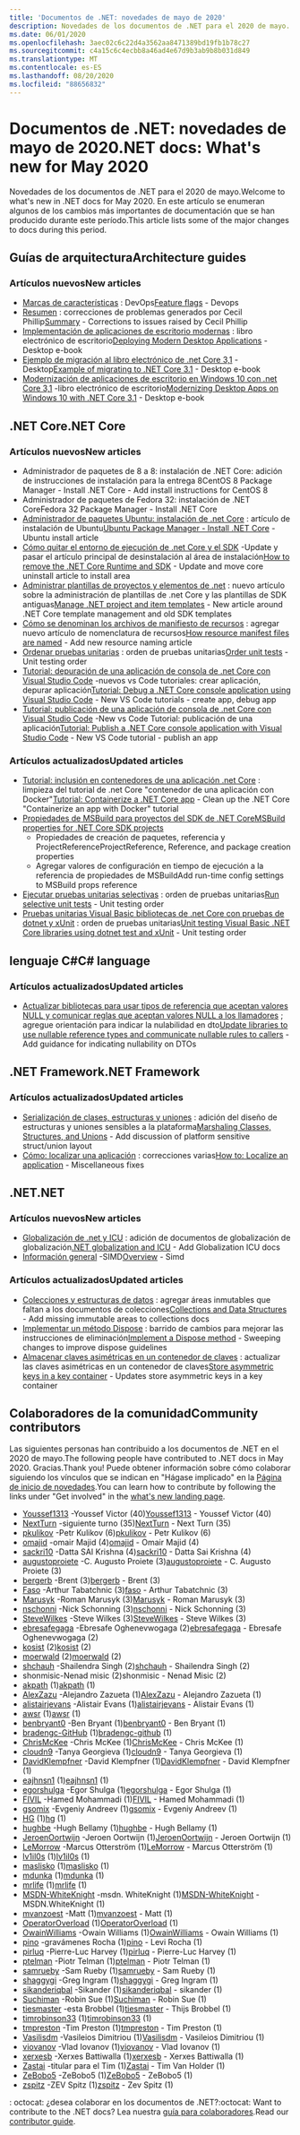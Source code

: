```yaml
---
title: 'Documentos de .NET: novedades de mayo de 2020'
description: Novedades de los documentos de .NET para el 2020 de mayo.
ms.date: 06/01/2020
ms.openlocfilehash: 3aec02c6c22d4a3562aa8471389bd19fb1b78c27
ms.sourcegitcommit: c4a15c6c4ecbb8a46ad4e67d9b3ab9b8b031d849
ms.translationtype: MT
ms.contentlocale: es-ES
ms.lasthandoff: 08/20/2020
ms.locfileid: "88656832"
---
```

# <a name="net-docs-whats-new-for-may-2020"></a><span data-ttu-id="bfc70-103">Documentos de .NET: novedades de mayo de 2020</span><span class="sxs-lookup"><span data-stu-id="bfc70-103">.NET docs: What's new for May 2020</span></span>

<span data-ttu-id="bfc70-104">Novedades de los documentos de .NET para el 2020 de mayo.</span><span class="sxs-lookup"><span data-stu-id="bfc70-104">Welcome to what's new in .NET docs for May 2020.</span></span> <span data-ttu-id="bfc70-105">En este artículo se enumeran algunos de los cambios más importantes de documentación que se han producido durante este período.</span><span class="sxs-lookup"><span data-stu-id="bfc70-105">This article lists some of the major changes to docs during this period.</span></span>

## <a name="architecture-guides"></a><span data-ttu-id="bfc70-106">Guías de arquitectura</span><span class="sxs-lookup"><span data-stu-id="bfc70-106">Architecture guides</span></span>

### <a name="new-articles"></a><span data-ttu-id="bfc70-107">Artículos nuevos</span><span class="sxs-lookup"><span data-stu-id="bfc70-107">New articles</span></span>

- <span data-ttu-id="bfc70-108">[Marcas de características](../architecture/cloud-native/feature-flags.md) : DevOps</span><span class="sxs-lookup"><span data-stu-id="bfc70-108">[Feature flags](../architecture/cloud-native/feature-flags.md) - Devops</span></span>
- <span data-ttu-id="bfc70-109">[Resumen](../architecture/cloud-native/summary.md) : correcciones de problemas generados por Cecil Phillip</span><span class="sxs-lookup"><span data-stu-id="bfc70-109">[Summary](../architecture/cloud-native/summary.md) - Corrections to issues raised by Cecil Phillip</span></span>
- <span data-ttu-id="bfc70-110">[Implementación de aplicaciones de escritorio modernas](../architecture/modernize-desktop/deploy-modern-applications.md) : libro electrónico de escritorio</span><span class="sxs-lookup"><span data-stu-id="bfc70-110">[Deploying Modern Desktop Applications](../architecture/modernize-desktop/deploy-modern-applications.md) - Desktop e-book</span></span>
- <span data-ttu-id="bfc70-111">[Ejemplo de migración al libro electrónico de .net Core 3,1](../architecture/modernize-desktop/example-migration-core.md) -Desktop</span><span class="sxs-lookup"><span data-stu-id="bfc70-111">[Example of migrating to .NET Core 3.1](../architecture/modernize-desktop/example-migration-core.md) - Desktop e-book</span></span>
- <span data-ttu-id="bfc70-112">[Modernización de aplicaciones de escritorio en Windows 10 con .net Core 3,1](../architecture/modernize-desktop/index.md) -libro electrónico de escritorio</span><span class="sxs-lookup"><span data-stu-id="bfc70-112">[Modernizing Desktop Apps on Windows 10 with .NET Core 3.1](../architecture/modernize-desktop/index.md) - Desktop e-book</span></span>

## <a name="net-core"></a><span data-ttu-id="bfc70-113">.NET Core</span><span class="sxs-lookup"><span data-stu-id="bfc70-113">.NET Core</span></span>

### <a name="new-articles"></a><span data-ttu-id="bfc70-114">Artículos nuevos</span><span class="sxs-lookup"><span data-stu-id="bfc70-114">New articles</span></span>

- <span data-ttu-id="bfc70-115">Administrador de paquetes de 8 a 8: instalación de .NET Core: adición de instrucciones de instalación para la entrega 8</span><span class="sxs-lookup"><span data-stu-id="bfc70-115">CentOS 8 Package Manager - Install .NET Core - Add install instructions for CentOS 8</span></span>
- <span data-ttu-id="bfc70-116">Administrador de paquetes de Fedora 32: instalación de .NET Core</span><span class="sxs-lookup"><span data-stu-id="bfc70-116">Fedora 32 Package Manager - Install .NET Core</span></span>
- <span data-ttu-id="bfc70-117">[Administrador de paquetes Ubuntu: instalación de .net Core](../core/install/linux-ubuntu.md) : artículo de instalación de Ubuntu</span><span class="sxs-lookup"><span data-stu-id="bfc70-117">[Ubuntu Package Manager - Install .NET Core](../core/install/linux-ubuntu.md) - Ubuntu install article</span></span>
- <span data-ttu-id="bfc70-118">[Cómo quitar el entorno de ejecución de .net Core y el SDK](../core/install/remove-runtime-sdk-versions.md) -Update y pasar el artículo principal de desinstalación al área de instalación</span><span class="sxs-lookup"><span data-stu-id="bfc70-118">[How to remove the .NET Core Runtime and SDK](../core/install/remove-runtime-sdk-versions.md) - Update and move core uninstall article to install area</span></span>
- <span data-ttu-id="bfc70-119">[Administrar plantillas de proyectos y elementos de .net](../core/install/templates.md) : nuevo artículo sobre la administración de plantillas de .net Core y las plantillas de SDK antiguas</span><span class="sxs-lookup"><span data-stu-id="bfc70-119">[Manage .NET project and item templates](../core/install/templates.md) - New article around .NET Core template management and old SDK templates</span></span>
- <span data-ttu-id="bfc70-120">[Cómo se denominan los archivos de manifiesto de recursos](../core/resources/manifest-file-names.md) : agregar nuevo artículo de nomenclatura de recursos</span><span class="sxs-lookup"><span data-stu-id="bfc70-120">[How resource manifest files are named](../core/resources/manifest-file-names.md) - Add new resource naming article</span></span>
- <span data-ttu-id="bfc70-121">[Ordenar pruebas unitarias](../core/testing/order-unit-tests.md) : orden de pruebas unitarias</span><span class="sxs-lookup"><span data-stu-id="bfc70-121">[Order unit tests](../core/testing/order-unit-tests.md) - Unit testing order</span></span>
- <span data-ttu-id="bfc70-122">[Tutorial: depuración de una aplicación de consola de .net Core con Visual Studio Code](../core/tutorials/debugging-with-visual-studio-code.md) -nuevos vs Code tutoriales: crear aplicación, depurar aplicación</span><span class="sxs-lookup"><span data-stu-id="bfc70-122">[Tutorial: Debug a .NET Core console application using Visual Studio Code](../core/tutorials/debugging-with-visual-studio-code.md) - New VS Code tutorials - create app, debug app</span></span>
- <span data-ttu-id="bfc70-123">[Tutorial: publicación de una aplicación de consola de .net Core con Visual Studio Code](../core/tutorials/publishing-with-visual-studio-code.md) -New vs Code Tutorial: publicación de una aplicación</span><span class="sxs-lookup"><span data-stu-id="bfc70-123">[Tutorial: Publish a .NET Core console application with Visual Studio Code](../core/tutorials/publishing-with-visual-studio-code.md) - New VS Code tutorial - publish an app</span></span>

### <a name="updated-articles"></a><span data-ttu-id="bfc70-124">Artículos actualizados</span><span class="sxs-lookup"><span data-stu-id="bfc70-124">Updated articles</span></span>

- <span data-ttu-id="bfc70-125">[Tutorial: inclusión en contenedores de una aplicación .net Core](../core/docker/build-container.md) : limpieza del tutorial de .net Core "contenedor de una aplicación con Docker"</span><span class="sxs-lookup"><span data-stu-id="bfc70-125">[Tutorial: Containerize a .NET Core app](../core/docker/build-container.md) - Clean up the .NET Core "Containerize an app with Docker" tutorial</span></span>
- [<span data-ttu-id="bfc70-126">Propiedades de MSBuild para proyectos del SDK de .NET Core</span><span class="sxs-lookup"><span data-stu-id="bfc70-126">MSBuild properties for .NET Core SDK projects</span></span>](../core/project-sdk/msbuild-props.md)
  - <span data-ttu-id="bfc70-127">Propiedades de creación de paquetes, referencia y ProjectReference</span><span class="sxs-lookup"><span data-stu-id="bfc70-127">ProjectReference, Reference, and package creation properties</span></span>
  - <span data-ttu-id="bfc70-128">Agregar valores de configuración en tiempo de ejecución a la referencia de propiedades de MSBuild</span><span class="sxs-lookup"><span data-stu-id="bfc70-128">Add run-time config settings to MSBuild props reference</span></span>
- <span data-ttu-id="bfc70-129">[Ejecutar pruebas unitarias selectivas](../core/testing/selective-unit-tests.md) : orden de pruebas unitarias</span><span class="sxs-lookup"><span data-stu-id="bfc70-129">[Run selective unit tests](../core/testing/selective-unit-tests.md) - Unit testing order</span></span>
- <span data-ttu-id="bfc70-130">[Pruebas unitarias Visual Basic bibliotecas de .net Core con pruebas de dotnet y xUnit](../core/testing/unit-testing-visual-basic-with-dotnet-test.md) : orden de pruebas unitarias</span><span class="sxs-lookup"><span data-stu-id="bfc70-130">[Unit testing Visual Basic .NET Core libraries using dotnet test and xUnit](../core/testing/unit-testing-visual-basic-with-dotnet-test.md) - Unit testing order</span></span>

## <a name="c-language"></a><span data-ttu-id="bfc70-131">lenguaje C#</span><span class="sxs-lookup"><span data-stu-id="bfc70-131">C# language</span></span>

### <a name="updated-articles"></a><span data-ttu-id="bfc70-132">Artículos actualizados</span><span class="sxs-lookup"><span data-stu-id="bfc70-132">Updated articles</span></span>

- <span data-ttu-id="bfc70-133">[Actualizar bibliotecas para usar tipos de referencia que aceptan valores NULL y comunicar reglas que aceptan valores NULL a los llamadores](../csharp/nullable-migration-strategies.md) ; agregue orientación para indicar la nulabilidad en dto</span><span class="sxs-lookup"><span data-stu-id="bfc70-133">[Update libraries to use nullable reference types and communicate nullable rules to callers](../csharp/nullable-migration-strategies.md) - Add guidance for indicating nullability on DTOs</span></span>

## <a name="net-framework"></a><span data-ttu-id="bfc70-134">.NET Framework</span><span class="sxs-lookup"><span data-stu-id="bfc70-134">.NET Framework</span></span>

### <a name="updated-articles"></a><span data-ttu-id="bfc70-135">Artículos actualizados</span><span class="sxs-lookup"><span data-stu-id="bfc70-135">Updated articles</span></span>

- <span data-ttu-id="bfc70-136">[Serialización de clases, estructuras y uniones](../framework/interop/marshaling-classes-structures-and-unions.md) : adición del diseño de estructuras y uniones sensibles a la plataforma</span><span class="sxs-lookup"><span data-stu-id="bfc70-136">[Marshaling Classes, Structures, and Unions](../framework/interop/marshaling-classes-structures-and-unions.md) - Add discussion of platform sensitive struct/union layout</span></span>
- <span data-ttu-id="bfc70-137">[Cómo: localizar una aplicación](../framework/wpf/advanced/how-to-localize-an-application.md) : correcciones varias</span><span class="sxs-lookup"><span data-stu-id="bfc70-137">[How to: Localize an application](../framework/wpf/advanced/how-to-localize-an-application.md) - Miscellaneous fixes</span></span>

## <a name="net"></a><span data-ttu-id="bfc70-138">.NET</span><span class="sxs-lookup"><span data-stu-id="bfc70-138">.NET</span></span>

### <a name="new-articles"></a><span data-ttu-id="bfc70-139">Artículos nuevos</span><span class="sxs-lookup"><span data-stu-id="bfc70-139">New articles</span></span>

- <span data-ttu-id="bfc70-140">[Globalización de .net y ICU](../standard/globalization-localization/globalization-icu.md) : adición de documentos de globalización de globalización</span><span class="sxs-lookup"><span data-stu-id="bfc70-140">[.NET globalization and ICU](../standard/globalization-localization/globalization-icu.md) - Add Globalization ICU docs</span></span>
- <span data-ttu-id="bfc70-141">[Información general](../standard/simd.md) -SIMD</span><span class="sxs-lookup"><span data-stu-id="bfc70-141">[Overview](../standard/simd.md) - Simd</span></span>

### <a name="updated-articles"></a><span data-ttu-id="bfc70-142">Artículos actualizados</span><span class="sxs-lookup"><span data-stu-id="bfc70-142">Updated articles</span></span>

- <span data-ttu-id="bfc70-143">[Colecciones y estructuras de datos](../standard/collections/index.md) : agregar áreas inmutables que faltan a los documentos de colecciones</span><span class="sxs-lookup"><span data-stu-id="bfc70-143">[Collections and Data Structures](../standard/collections/index.md) - Add missing immutable areas to collections docs</span></span>
- <span data-ttu-id="bfc70-144">[Implementar un método Dispose](../standard/garbage-collection/implementing-dispose.md) : barrido de cambios para mejorar las instrucciones de eliminación</span><span class="sxs-lookup"><span data-stu-id="bfc70-144">[Implement a Dispose method](../standard/garbage-collection/implementing-dispose.md) - Sweeping changes to improve dispose guidelines</span></span>
- <span data-ttu-id="bfc70-145">[Almacenar claves asimétricas en un contenedor de claves](../standard/security/how-to-store-asymmetric-keys-in-a-key-container.md) : actualizar las claves asimétricas en un contenedor de claves</span><span class="sxs-lookup"><span data-stu-id="bfc70-145">[Store asymmetric keys in a key container](../standard/security/how-to-store-asymmetric-keys-in-a-key-container.md) - Updates store asymmetric keys in a key container</span></span>

## <a name="community-contributors"></a><span data-ttu-id="bfc70-146">Colaboradores de la comunidad</span><span class="sxs-lookup"><span data-stu-id="bfc70-146">Community contributors</span></span>

<span data-ttu-id="bfc70-147">Las siguientes personas han contribuido a los documentos de .NET en el 2020 de mayo.</span><span class="sxs-lookup"><span data-stu-id="bfc70-147">The following people have contributed to .NET docs in May 2020.</span></span> <span data-ttu-id="bfc70-148">Gracias.</span><span class="sxs-lookup"><span data-stu-id="bfc70-148">Thank you!</span></span> <span data-ttu-id="bfc70-149">Puede obtener información sobre cómo colaborar siguiendo los vínculos que se indican en "Hágase implicado" en la [Página de inicio de novedades](index.yml).</span><span class="sxs-lookup"><span data-stu-id="bfc70-149">You can learn how to contribute by following the links under "Get involved" in the [what's new landing page](index.yml).</span></span>

- <span data-ttu-id="bfc70-150">[Youssef1313](https://github.com/Youssef1313) -Youssef Victor (40)</span><span class="sxs-lookup"><span data-stu-id="bfc70-150">[Youssef1313](https://github.com/Youssef1313) - Youssef Victor (40)</span></span>
- <span data-ttu-id="bfc70-151">[NextTurn](https://github.com/NextTurn) -siguiente turno (35)</span><span class="sxs-lookup"><span data-stu-id="bfc70-151">[NextTurn](https://github.com/NextTurn) - Next Turn (35)</span></span>
- <span data-ttu-id="bfc70-152">[pkulikov](https://github.com/pkulikov) -Petr Kulikov (6)</span><span class="sxs-lookup"><span data-stu-id="bfc70-152">[pkulikov](https://github.com/pkulikov) - Petr Kulikov (6)</span></span>
- <span data-ttu-id="bfc70-153">[omajid](https://github.com/omajid) -omair Majid (4)</span><span class="sxs-lookup"><span data-stu-id="bfc70-153">[omajid](https://github.com/omajid) - Omair Majid (4)</span></span>
- <span data-ttu-id="bfc70-154">[sackri10](https://github.com/sackri10) -Datta SAI Krishna (4)</span><span class="sxs-lookup"><span data-stu-id="bfc70-154">[sackri10](https://github.com/sackri10) - Datta Sai Krishna (4)</span></span>
- <span data-ttu-id="bfc70-155">[augustoproiete](https://github.com/augustoproiete) -C. Augusto Proiete (3)</span><span class="sxs-lookup"><span data-stu-id="bfc70-155">[augustoproiete](https://github.com/augustoproiete) - C. Augusto Proiete (3)</span></span>
- <span data-ttu-id="bfc70-156">[bergerb](https://github.com/bergerb) -Brent (3)</span><span class="sxs-lookup"><span data-stu-id="bfc70-156">[bergerb](https://github.com/bergerb) - Brent (3)</span></span>
- <span data-ttu-id="bfc70-157">[Faso](https://github.com/faso) -Arthur Tabatchnic (3)</span><span class="sxs-lookup"><span data-stu-id="bfc70-157">[faso](https://github.com/faso) - Arthur Tabatchnic (3)</span></span>
- <span data-ttu-id="bfc70-158">[Marusyk](https://github.com/Marusyk) -Roman Marusyk (3)</span><span class="sxs-lookup"><span data-stu-id="bfc70-158">[Marusyk](https://github.com/Marusyk) - Roman Marusyk (3)</span></span>
- <span data-ttu-id="bfc70-159">[nschonni](https://github.com/nschonni) -Nick Schonning (3)</span><span class="sxs-lookup"><span data-stu-id="bfc70-159">[nschonni](https://github.com/nschonni) - Nick Schonning (3)</span></span>
- <span data-ttu-id="bfc70-160">[SteveWilkes](https://github.com/SteveWilkes) -Steve Wilkes (3)</span><span class="sxs-lookup"><span data-stu-id="bfc70-160">[SteveWilkes](https://github.com/SteveWilkes) - Steve Wilkes (3)</span></span>
- <span data-ttu-id="bfc70-161">[ebresafegaga](https://github.com/ebresafegaga) -Ebresafe Oghenevwogaga (2)</span><span class="sxs-lookup"><span data-stu-id="bfc70-161">[ebresafegaga](https://github.com/ebresafegaga) - Ebresafe Oghenevwogaga (2)</span></span>
- <span data-ttu-id="bfc70-162">[kosist](https://github.com/kosist) (2)</span><span class="sxs-lookup"><span data-stu-id="bfc70-162">[kosist](https://github.com/kosist) (2)</span></span>
- <span data-ttu-id="bfc70-163">[moerwald](https://github.com/moerwald) (2)</span><span class="sxs-lookup"><span data-stu-id="bfc70-163">[moerwald](https://github.com/moerwald) (2)</span></span>
- <span data-ttu-id="bfc70-164">[shchauh](https://github.com/shchauh) -Shailendra Singh (2)</span><span class="sxs-lookup"><span data-stu-id="bfc70-164">[shchauh](https://github.com/shchauh) - Shailendra Singh (2)</span></span>
- <span data-ttu-id="bfc70-165">shonmisic-Nenad misic (2)</span><span class="sxs-lookup"><span data-stu-id="bfc70-165">shonmisic - Nenad Misic (2)</span></span>
- <span data-ttu-id="bfc70-166">[akpath](https://github.com/akpath) (1)</span><span class="sxs-lookup"><span data-stu-id="bfc70-166">[akpath](https://github.com/akpath) (1)</span></span>
- <span data-ttu-id="bfc70-167">[AlexZazu](https://github.com/AlexZazu) -Alejandro Zazueta (1)</span><span class="sxs-lookup"><span data-stu-id="bfc70-167">[AlexZazu](https://github.com/AlexZazu) - Alejandro Zazueta (1)</span></span>
- <span data-ttu-id="bfc70-168">[alistairjevans](https://github.com/alistairjevans) -Alistair Evans (1)</span><span class="sxs-lookup"><span data-stu-id="bfc70-168">[alistairjevans](https://github.com/alistairjevans) - Alistair Evans (1)</span></span>
- <span data-ttu-id="bfc70-169">[awsr](https://github.com/awsr) (1)</span><span class="sxs-lookup"><span data-stu-id="bfc70-169">[awsr](https://github.com/awsr) (1)</span></span>
- <span data-ttu-id="bfc70-170">[benbryant0](https://github.com/benbryant0) -Ben Bryant (1)</span><span class="sxs-lookup"><span data-stu-id="bfc70-170">[benbryant0](https://github.com/benbryant0) - Ben Bryant (1)</span></span>
- <span data-ttu-id="bfc70-171">[bradengc-GitHub](https://github.com/bradengc-github) (1)</span><span class="sxs-lookup"><span data-stu-id="bfc70-171">[bradengc-github](https://github.com/bradengc-github) (1)</span></span>
- <span data-ttu-id="bfc70-172">[ChrisMcKee](https://github.com/ChrisMcKee) -Chris McKee (1)</span><span class="sxs-lookup"><span data-stu-id="bfc70-172">[ChrisMcKee](https://github.com/ChrisMcKee) - Chris McKee (1)</span></span>
- <span data-ttu-id="bfc70-173">[cloudn9](https://github.com/cloudn9) -Tanya Georgieva (1)</span><span class="sxs-lookup"><span data-stu-id="bfc70-173">[cloudn9](https://github.com/cloudn9) - Tanya Georgieva (1)</span></span>
- <span data-ttu-id="bfc70-174">[DavidKlempfner](https://github.com/DavidKlempfner) -David Klempfner (1)</span><span class="sxs-lookup"><span data-stu-id="bfc70-174">[DavidKlempfner](https://github.com/DavidKlempfner) - David Klempfner (1)</span></span>
- <span data-ttu-id="bfc70-175">[eajhnsn1](https://github.com/eajhnsn1) (1)</span><span class="sxs-lookup"><span data-stu-id="bfc70-175">[eajhnsn1](https://github.com/eajhnsn1) (1)</span></span>
- <span data-ttu-id="bfc70-176">[egorshulga](https://github.com/egorshulga) -Egor Shulga (1)</span><span class="sxs-lookup"><span data-stu-id="bfc70-176">[egorshulga](https://github.com/egorshulga) - Egor Shulga (1)</span></span>
- <span data-ttu-id="bfc70-177">[FIVIL](https://github.com/FIVIL) -Hamed Mohammadi (1)</span><span class="sxs-lookup"><span data-stu-id="bfc70-177">[FIVIL](https://github.com/FIVIL) - Hamed Mohammadi (1)</span></span>
- <span data-ttu-id="bfc70-178">[gsomix](https://github.com/gsomix) -Evgeniy Andreev (1)</span><span class="sxs-lookup"><span data-stu-id="bfc70-178">[gsomix](https://github.com/gsomix) - Evgeniy Andreev (1)</span></span>
- <span data-ttu-id="bfc70-179">[HG](https://github.com/hg) (1)</span><span class="sxs-lookup"><span data-stu-id="bfc70-179">[hg](https://github.com/hg) (1)</span></span>
- <span data-ttu-id="bfc70-180">[hughbe](https://github.com/hughbe) -Hugh Bellamy (1)</span><span class="sxs-lookup"><span data-stu-id="bfc70-180">[hughbe](https://github.com/hughbe) - Hugh Bellamy (1)</span></span>
- <span data-ttu-id="bfc70-181">[JeroenOortwijn](https://github.com/JeroenOortwijn) -Jeroen Oortwijn (1)</span><span class="sxs-lookup"><span data-stu-id="bfc70-181">[JeroenOortwijn](https://github.com/JeroenOortwijn) - Jeroen Oortwijn (1)</span></span>
- <span data-ttu-id="bfc70-182">[LeMorrow](https://github.com/LeMorrow) -Marcus Otterström (1)</span><span class="sxs-lookup"><span data-stu-id="bfc70-182">[LeMorrow](https://github.com/LeMorrow) - Marcus Otterström (1)</span></span>
- <span data-ttu-id="bfc70-183">[lv1il0s](https://github.com/lv1il0s) (1)</span><span class="sxs-lookup"><span data-stu-id="bfc70-183">[lv1il0s](https://github.com/lv1il0s) (1)</span></span>
- <span data-ttu-id="bfc70-184">[maslisko](https://github.com/maslisko) (1)</span><span class="sxs-lookup"><span data-stu-id="bfc70-184">[maslisko](https://github.com/maslisko) (1)</span></span>
- <span data-ttu-id="bfc70-185">[mdunka](https://github.com/mdunka) (1)</span><span class="sxs-lookup"><span data-stu-id="bfc70-185">[mdunka](https://github.com/mdunka) (1)</span></span>
- <span data-ttu-id="bfc70-186">[mrlife](https://github.com/mrlife) (1)</span><span class="sxs-lookup"><span data-stu-id="bfc70-186">[mrlife](https://github.com/mrlife) (1)</span></span>
- <span data-ttu-id="bfc70-187">[MSDN-WhiteKnight](https://github.com/MSDN-WhiteKnight) -msdn. WhiteKnight (1)</span><span class="sxs-lookup"><span data-stu-id="bfc70-187">[MSDN-WhiteKnight](https://github.com/MSDN-WhiteKnight) - MSDN.WhiteKnight (1)</span></span>
- <span data-ttu-id="bfc70-188">[mvanzoest](https://github.com/mvanzoest) -Matt (1)</span><span class="sxs-lookup"><span data-stu-id="bfc70-188">[mvanzoest](https://github.com/mvanzoest) - Matt (1)</span></span>
- <span data-ttu-id="bfc70-189">[OperatorOverload](https://github.com/OperatorOverload) (1)</span><span class="sxs-lookup"><span data-stu-id="bfc70-189">[OperatorOverload](https://github.com/OperatorOverload) (1)</span></span>
- <span data-ttu-id="bfc70-190">[OwainWilliams](https://github.com/OwainWilliams) -Owain Williams (1)</span><span class="sxs-lookup"><span data-stu-id="bfc70-190">[OwainWilliams](https://github.com/OwainWilliams) - Owain Williams (1)</span></span>
- <span data-ttu-id="bfc70-191">[pino](https://github.com/pino) -gravámenes Rocha (1)</span><span class="sxs-lookup"><span data-stu-id="bfc70-191">[pino](https://github.com/pino) - Levi Rocha (1)</span></span>
- <span data-ttu-id="bfc70-192">[pirluq](https://github.com/pirluq) -Pierre-Luc Harvey (1)</span><span class="sxs-lookup"><span data-stu-id="bfc70-192">[pirluq](https://github.com/pirluq) - Pierre-Luc Harvey (1)</span></span>
- <span data-ttu-id="bfc70-193">[ptelman](https://github.com/ptelman) -Piotr Telman (1)</span><span class="sxs-lookup"><span data-stu-id="bfc70-193">[ptelman](https://github.com/ptelman) - Piotr Telman (1)</span></span>
- <span data-ttu-id="bfc70-194">[samrueby](https://github.com/samrueby) -Sam Rueby (1)</span><span class="sxs-lookup"><span data-stu-id="bfc70-194">[samrueby](https://github.com/samrueby) - Sam Rueby (1)</span></span>
- <span data-ttu-id="bfc70-195">[shaggygi](https://github.com/shaggygi) -Greg Ingram (1)</span><span class="sxs-lookup"><span data-stu-id="bfc70-195">[shaggygi](https://github.com/shaggygi) - Greg Ingram (1)</span></span>
- <span data-ttu-id="bfc70-196">[sikanderiqbal](https://github.com/sikanderiqbal) -Sikander (1)</span><span class="sxs-lookup"><span data-stu-id="bfc70-196">[sikanderiqbal](https://github.com/sikanderiqbal) - sikander (1)</span></span>
- <span data-ttu-id="bfc70-197">[Suchiman](https://github.com/Suchiman) -Robin Sue (1)</span><span class="sxs-lookup"><span data-stu-id="bfc70-197">[Suchiman](https://github.com/Suchiman) - Robin Sue (1)</span></span>
- <span data-ttu-id="bfc70-198">[tiesmaster](https://github.com/tiesmaster) -esta Brobbel (1)</span><span class="sxs-lookup"><span data-stu-id="bfc70-198">[tiesmaster](https://github.com/tiesmaster) - Thijs Brobbel (1)</span></span>
- <span data-ttu-id="bfc70-199">[timrobinson33](https://github.com/timrobinson33) (1)</span><span class="sxs-lookup"><span data-stu-id="bfc70-199">[timrobinson33](https://github.com/timrobinson33) (1)</span></span>
- <span data-ttu-id="bfc70-200">[tmpreston](https://github.com/tmpreston) -Tim Preston (1)</span><span class="sxs-lookup"><span data-stu-id="bfc70-200">[tmpreston](https://github.com/tmpreston) - Tim Preston (1)</span></span>
- <span data-ttu-id="bfc70-201">[Vasilisdm](https://github.com/Vasilisdm) -Vasileios Dimitriou (1)</span><span class="sxs-lookup"><span data-stu-id="bfc70-201">[Vasilisdm](https://github.com/Vasilisdm) - Vasileios Dimitriou (1)</span></span>
- <span data-ttu-id="bfc70-202">[viovanov](https://github.com/viovanov) -Vlad Iovanov (1)</span><span class="sxs-lookup"><span data-stu-id="bfc70-202">[viovanov](https://github.com/viovanov) - Vlad Iovanov (1)</span></span>
- <span data-ttu-id="bfc70-203">[xerxesb](https://github.com/xerxesb) -Xerxes Battiwalla (1)</span><span class="sxs-lookup"><span data-stu-id="bfc70-203">[xerxesb](https://github.com/xerxesb) - Xerxes Battiwalla (1)</span></span>
- <span data-ttu-id="bfc70-204">[Zastai](https://github.com/Zastai) -titular para el Tim (1)</span><span class="sxs-lookup"><span data-stu-id="bfc70-204">[Zastai](https://github.com/Zastai) - Tim Van Holder (1)</span></span>
- <span data-ttu-id="bfc70-205">[ZeBobo5](https://github.com/ZeBobo5) -ZeBobo5 (1)</span><span class="sxs-lookup"><span data-stu-id="bfc70-205">[ZeBobo5](https://github.com/ZeBobo5) - ZeBobo5 (1)</span></span>
- <span data-ttu-id="bfc70-206">[zspitz](https://github.com/zspitz) -ZEV Spitz (1)</span><span class="sxs-lookup"><span data-stu-id="bfc70-206">[zspitz](https://github.com/zspitz) - Zev Spitz (1)</span></span>

<span data-ttu-id="bfc70-207">: octocat: ¿desea colaborar en los documentos de .NET?</span><span class="sxs-lookup"><span data-stu-id="bfc70-207">:octocat: Want to contribute to the .NET docs?</span></span> <span data-ttu-id="bfc70-208">Lea nuestra [guía para colaboradores](https://docs.microsoft.com/contribute/dotnet/dotnet-contribute).</span><span class="sxs-lookup"><span data-stu-id="bfc70-208">Read our [contributor guide](https://docs.microsoft.com/contribute/dotnet/dotnet-contribute).</span></span>
